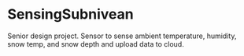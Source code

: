 # SensingSubnivean
Senior design project. Sensor to sense ambient temperature, humidity, snow temp, and snow depth and upload data to cloud.
